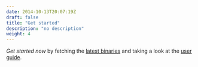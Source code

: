 ```yaml
---
date: 2014-10-13T20:07:19Z
draft: false
title: "Get started"
description: "no description"
weight: 4
---
```


<em>Get started now</em> by fetching the <a href="get-casadi/">latest binaries</a> and taking a look at the <a href="docs/get-started">user guide</a>.
